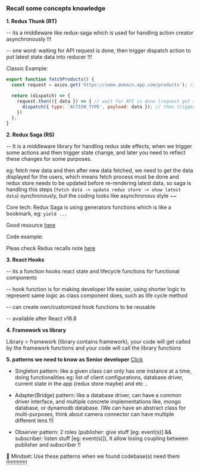 ### Recall some concepts knowledge

<strong>1. Redux Thunk (RT)</strong>

-- its a middleware like redux-saga which is used for handling action creator asynchronously !!!

-- one word: waiting for API request is done, then trigger dispatch action to put latest state data into reducer !!!

Classic Example:

```js
export function fetchProducts() {
  const request = axios.get('https://some.domain.app.com/products'); // API call

  return (dispatch) => {
    request.then(({ data }) => { // wait for API is done (request got some data) !!!
      dispatch({ type: 'ACTION_TYPE', payload: data }); // then trigger the dispatch action !!!
    })
  };
}
```


<strong>2. Redux Saga (RS)</strong>

-- It is a middleware library for handling redux side effects, when we trigger some actions and then trigger state change, and later you need to reflect these changes for some purposes.

eg: fetch new data and then after new data fetched, we need to get the data displayed for the users, which means fetch process must be done and redux store needs to be updated before re-rendering latest data, so saga is handling this steps (`fetch data -> update redux store -> show latest data`) synchronously, but the coding looks like asynchronous style ~~

Core tech: Redux Saga is using generators functions which is like a bookmark, eg: `yield ...`

Good resource <a href="https://flaviocopes.com/redux-saga/#:~:text=Redux%20Saga%20is%20a%20library,derives%20from%20this%20state%20change" target="_blank">here</a>

Code example:

Pleas check Redux recalls note <a href="https://dm-tipify.netlify.app/redux-tips.html" target="_blank">here</a>



<strong>3. React Hooks</strong>

-- its a function hooks react state and lifecycle functions for functional components

-- hook function is for making developer life easier, using shorter logic to represent same logic as class component does, such as life cycle method

-- can create own/customized hook functions to be reusable

-- available after React v16.8


<strong>4. Framework vs library</strong>
 
Library > framework (library contains framework), your code will get called by the framework functions and your code will call the library functions


<strong>5. patterns we need to know as Senior developer</strong>
<a href="https://www.youtube.com/watch?v=FLmBqI3IKMA" target="_blank">Click</a>


* Singleton pattern: like a given class can only has one instance at a time, doing functionalities eg: list of client configurations, database driver, current state in the app (redux store maybe) and etc ..

* Adapter(Bridge) pattern: like a database driver, can have a common driver interface, and multiple concrete implementations like, mongo database, or dynamodb database. (We can have an abstract class for multi-purposes, think about camera connector can have multiple different lens !!)

* Observer pattern: 2 roles (publisher: give stuff [eg: event(s)] && subscriber: listen stuff [eg: event(s)]), it allow losing coupling between publisher and subscriber !!


🎏 Mindset: Use these patterns when we found codebase(s) need them !!!!!!!!!!!!!!
